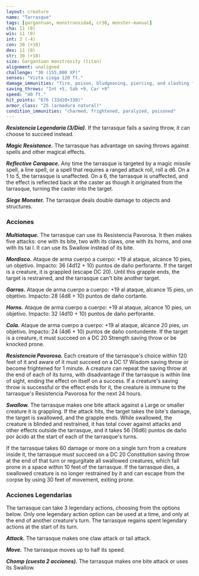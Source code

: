 ```yaml
---
layout: creature
name: "Tarrasque"
tags: [gargantuan, monstruosidad, cr30, monster-manual]
cha: 11 (0)
wis: 11 (0)
int: 3 (-4)
con: 30 (+10)
dex: 11 (0)
str: 30 (+10)
size: Gargantuan monstrosity (titan)
alignment: unaligned
challenge: "30 (155,000 XP)"
senses: "Vista ciega 120 ft."
damage_immunities: "fire, poison, bludgeoning, piercing, and slashing from nonmagical weapons"
saving_throws: "Int +5, Sab +9, Car +9"
speed: "40 ft."
hit_points: "676 (33d20+330)"
armor_class: "25 (armadura natural)"
condition_immunities: "charmed, frightened, paralyzed, poisoned"
---
```


***Resistencia Legendaria (3/Día).*** If the tarrasque fails a saving throw, it can choose to succeed instead.

***Magic Resistance.*** The tarrasque has advantage on saving throws against spells and other magical effects.

***Reflective Carapace.*** Any time the tarrasque is targeted by a magic missile spell, a line spell, or a spell that requires a ranged attack roll, roll a d6. On a 1 to 5, the tarrasque is unaffected. On a 6, the tarrasque is unaffected, and the effect is reflected back at the caster as though it originated from the tarrasque, turning the caster into the target.

***Siege Monster.*** The tarrasque deals double damage to objects and structures.

### Acciones

***Multiataque.*** The tarrasque can use its Resistencia Pavorosa. It then makes five attacks: one with its bite, two with its claws, one with its horns, and one with its tai l. It can use its Swallow instead of its bite.

***Mordisco.*** Ataque de arma cuerpo a cuerpo: +19 al ataque, alcance 10 pies, un objetivo. Impacto: 36 (4d12 + 10) puntos de daño perforante. If the target is a creature, it is grappled (escape DC 20). Until this grapple ends, the target is restrained, and the tarrasque can't bite another target.

***Garras.*** Ataque de arma cuerpo a cuerpo: +19 al ataque, alcance 15 pies, un objetivo. Impacto: 28 (4d8 + 10) puntos de daño cortante.

***Horns.*** Ataque de arma cuerpo a cuerpo: +19 al ataque, alcance 10 pies, un objetivo. Impacto: 32 (4d10 + 10) puntos de daño perforante.

***Cola.*** Ataque de arma cuerpo a cuerpo: +19 al ataque, alcance 20 pies, un objetivo. Impacto: 24 (4d6 + 10) puntos de daño contundente. If the target is a creature, it must succeed on a DC 20 Strength saving throw or be knocked prone.

***Resistencia Pavorosa.*** Each creature of the tarrasque's choice within 120 feet of it and aware of it must succeed on a DC 17 Wisdom saving throw or become frightened for 1 minute. A creature can repeat the saving throw at the end of each of its turns, with disadvantage if the tarrasque is within line of sight, ending the effect on itself on a success. If a creature's saving throw is successful or the effect ends for it, the creature is immune to the tarrasque's Resistencia Pavorosa for the next 24 hours.

***Swallow.*** The tarrasque makes one bite attack against a Large or smaller creature it is grappling. If the attack hits, the target takes the bite's damage, the target is swallowed, and the grapple ends. While swallowed, the creature is blinded and restrained, it has total cover against attacks and other effects outside the tarrasque, and it takes 56 (16d6) puntos de daño por ácido at the start of each of the tarrasque's turns.

If the tarrasque takes 60 damage or more on a single turn from a creature inside it, the tarrasque must succeed on a DC 20 Constitution saving throw at the end of that turn or regurgitate all swallowed creatures, which fall prone in a space within 10 feet of the tarrasque. If the tarrasque dies, a swallowed creature is no longer restrained by it and can escape from the corpse by using 30 feet of movement, exiting prone.

### Acciones Legendarias

The tarrasque can take 3 legendary actions, choosing from the options below. Only one legendary action option can be used at a time, and only at the end of another creature's turn. The tarrasque regains spent legendary actions at the start of its turn.

***Attack.*** The tarrasque makes one claw attack or tail attack.

***Move.*** The tarrasque moves up to half its speed.

***Chomp (cuesta 2 acciones).*** The tarrasque makes one bite attack or uses its Swallow.